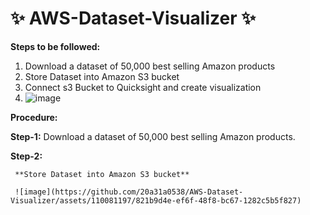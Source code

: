 # ✨ AWS-Dataset-Visualizer ✨
**Steps to be followed:**
1. Download a dataset of 50,000 best selling Amazon products
2. Store Dataset into Amazon S3 bucket
3. Connect s3 Bucket to Quicksight and create visualization
4. 
   ![image](https://github.com/20a31a0538/AWS-Dataset-Visualizer/assets/110081197/d7647415-5829-4e21-b5c5-037f1dc79f74)

**Procedure:**

**Step-1:**
       Download a dataset of 50,000 best selling Amazon products.
       
**Step-2:**

     **Store Dataset into Amazon S3 bucket**
     
     ![image](https://github.com/20a31a0538/AWS-Dataset-Visualizer/assets/110081197/821b9d4e-ef6f-48f8-bc67-1282c5b5f827)
     
